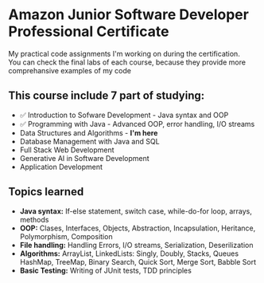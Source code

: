 <h1> Amazon Junior Software Developer Professional Certificate </h1>

<p> My practical code assignments I'm working on during the certification. <br/>  
You can check the final labs of each course, because they provide more comprehansive examples of my code </p>

<h2> This course include 7 part of studying: </h2>

<ul> 
  <li> ✅ Introduction to Sofware Development - Java syntax and OOP </li>
  <li> ✅ Programming with Java - Advanced OOP, error handling, I/O streams </li>
  <li> Data Structures and Algorithms - <b> I'm here </b> </li> 
  <li> Database Management with Java and SQL </li>
  <li> Full Stack Web Development </li>
  <li> Generative AI in Software Development </li>
  <li> Application Development </li>

</ul>

<h2> Topics learned </h2>
<ul>
  <li><b> Java syntax:</b> If-else statement, switch case, while-do-for loop, arrays, methods </li>
  <li><b> OOP:</b>  Clases, Interfaces, Objects, Abstraction, Incapsulation, Heritance, Polymorphism, Composition </li>
  <li><b> File handling:</b> Handling Errors, I/O streams, Serialization, Deserilization </li>
  <li><b> Algorithms:</b> ArrayList, LinkedLists: Singly, Doubly, Stacks, Queues
    HashMap, TreeMap, Binary Search, Quick Sort, Merge Sort, Babble Sort </li>
  <li><b> Basic Testing:</b> Writing of JUnit tests, TDD principles </li>
</ul>

